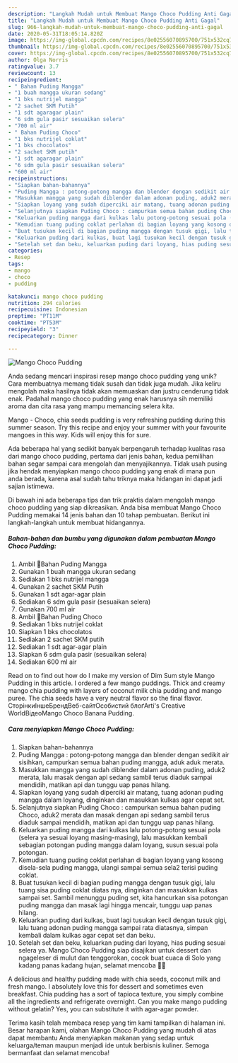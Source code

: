 ```yaml
---
description: "Langkah Mudah untuk Membuat Mango Choco Pudding Anti Gagal"
title: "Langkah Mudah untuk Membuat Mango Choco Pudding Anti Gagal"
slug: 966-langkah-mudah-untuk-membuat-mango-choco-pudding-anti-gagal
date: 2020-05-31T18:05:14.820Z
image: https://img-global.cpcdn.com/recipes/8e02556070895700/751x532cq70/mango-choco-pudding-foto-resep-utama.jpg
thumbnail: https://img-global.cpcdn.com/recipes/8e02556070895700/751x532cq70/mango-choco-pudding-foto-resep-utama.jpg
cover: https://img-global.cpcdn.com/recipes/8e02556070895700/751x532cq70/mango-choco-pudding-foto-resep-utama.jpg
author: Olga Norris
ratingvalue: 3.7
reviewcount: 13
recipeingredient:
- " Bahan Puding Mangga"
- "1 buah mangga ukuran sedang"
- "1 bks nutrijel mangga"
- "2 sachet SKM Putih"
- "1 sdt agaragar plain"
- "6 sdm gula pasir sesuaikan selera"
- "700 ml air"
- " Bahan Puding Choco"
- "1 bks nutrijel coklat"
- "1 bks chocolatos"
- "2 sachet SKM putih"
- "1 sdt agaragar plain"
- "6 sdm gula pasir sesuaikan selera"
- "600 ml air"
recipeinstructions:
- "Siapkan bahan-bahannya"
- "Puding Mangga : potong-potong mangga dan blender dengan sedikit air sisihkan, campurkan semua bahan puding mangga, aduk aduk merata."
- "Masukkan mangga yang sudah diblender dalam adonan puding, aduk2 merata, lalu masak dengan api sedang sambil terus diaduk sampai mendidih, matikan api dan tunggu uap panas hilang."
- "Siapkan loyang yang sudah diperciki air matang, tuang adonan puding mangga dalam loyang, dinginkan dan masukkan kulkas agar cepat set."
- "Selanjutnya siapkan Puding Choco : campurkan semua bahan puding Choco, aduk2 merata dan masak dengan api sedang sambil terus diaduk sampai mendidih, matikan api dan tunggu uap panas hilang."
- "Keluarkan puding mangga dari kulkas lalu potong-potong sesuai pola (selera ya sesuai loyang masing-masing), lalu masukkan kembali sebagian potongan puding mangga dalam loyang, susun sesuai pola potongan."
- "Kemudian tuang puding coklat perlahan di bagian loyang yang kosong disela-sela puding mangga, ulangi sampai semua sela2 terisi puding coklat."
- "Buat tusukan kecil di bagian puding mangga dengan tusuk gigi, lalu tuang sisa puding coklat diatas nya, dinginkan dan masukkan kulkas sampai set. Sambil menunggu puding set, kita hancurkan sisa potongan puding mangga dan masak lagi hingga mencair, tunggu uap panas hilang."
- "Keluarkan puding dari kulkas, buat lagi tusukan kecil dengan tusuk gigi, lalu tuang adonan puding mangga sampai rata diatasnya, simpan kembali dalam kulkas agar cepat set dan beku."
- "Setelah set dan beku, keluarkan puding dari loyang, hias puding sesuai selera ya. Mango Choco Pudding siap disajikan untuk dessert dan ngageleser di mulut dan tenggorokan, cocok buat cuaca di Solo yang kadang panas kadang hujan, selamat mencoba 🤗😘"
categories:
- Resep
tags:
- mango
- choco
- pudding

katakunci: mango choco pudding 
nutrition: 294 calories
recipecuisine: Indonesian
preptime: "PT11M"
cooktime: "PT53M"
recipeyield: "3"
recipecategory: Dinner

---
```



![Mango Choco Pudding](https://img-global.cpcdn.com/recipes/8e02556070895700/751x532cq70/mango-choco-pudding-foto-resep-utama.jpg)

Anda sedang mencari inspirasi resep mango choco pudding yang unik? Cara membuatnya memang tidak susah dan tidak juga mudah. Jika keliru mengolah maka hasilnya tidak akan memuaskan dan justru cenderung tidak enak. Padahal mango choco pudding yang enak harusnya sih memiliki aroma dan cita rasa yang mampu memancing selera kita.

Mango - Choco, chia seeds pudding is very refreshing pudding during this summer season. Try this recipe and enjoy your summer with your favourite mangoes in this way. Kids will enjoy this for sure.

Ada beberapa hal yang sedikit banyak berpengaruh terhadap kualitas rasa dari mango choco pudding, pertama dari jenis bahan, kedua pemilihan bahan segar sampai cara mengolah dan menyajikannya. Tidak usah pusing jika hendak menyiapkan mango choco pudding yang enak di mana pun anda berada, karena asal sudah tahu triknya maka hidangan ini dapat jadi sajian istimewa.


Di bawah ini ada beberapa tips dan trik praktis dalam mengolah mango choco pudding yang siap dikreasikan. Anda bisa membuat Mango Choco Pudding memakai 14 jenis bahan dan 10 tahap pembuatan. Berikut ini langkah-langkah untuk membuat hidangannya.

<!--inarticleads1-->

##### Bahan-bahan dan bumbu yang digunakan dalam pembuatan Mango Choco Pudding:

1. Ambil  🍄Bahan Puding Mangga
1. Gunakan 1 buah mangga ukuran sedang
1. Sediakan 1 bks nutrijel mangga
1. Gunakan 2 sachet SKM Putih
1. Gunakan 1 sdt agar-agar plain
1. Sediakan 6 sdm gula pasir (sesuaikan selera)
1. Gunakan 700 ml air
1. Ambil  🍄Bahan Puding Choco
1. Sediakan 1 bks nutrijel coklat
1. Siapkan 1 bks chocolatos
1. Sediakan 2 sachet SKM putih
1. Sediakan 1 sdt agar-agar plain
1. Siapkan 6 sdm gula pasir (sesuaikan selera)
1. Sediakan 600 ml air


Read on to find out how do I make my version of Dim Sum style Mango Pudding in this article. I ordered a few mango puddings. Thick and creamy mango chia pudding with layers of coconut milk chia pudding and mango puree. The chia seeds have a very neutral flavor so the final flavor. СторінкиІншеБрендВеб-сайтОсобистий блоґArti&#39;s Creative WorldВідеоMango Choco Banana Pudding. 

<!--inarticleads2-->

##### Cara menyiapkan Mango Choco Pudding:

1. Siapkan bahan-bahannya
1. Puding Mangga : potong-potong mangga dan blender dengan sedikit air sisihkan, campurkan semua bahan puding mangga, aduk aduk merata.
1. Masukkan mangga yang sudah diblender dalam adonan puding, aduk2 merata, lalu masak dengan api sedang sambil terus diaduk sampai mendidih, matikan api dan tunggu uap panas hilang.
1. Siapkan loyang yang sudah diperciki air matang, tuang adonan puding mangga dalam loyang, dinginkan dan masukkan kulkas agar cepat set.
1. Selanjutnya siapkan Puding Choco : campurkan semua bahan puding Choco, aduk2 merata dan masak dengan api sedang sambil terus diaduk sampai mendidih, matikan api dan tunggu uap panas hilang.
1. Keluarkan puding mangga dari kulkas lalu potong-potong sesuai pola (selera ya sesuai loyang masing-masing), lalu masukkan kembali sebagian potongan puding mangga dalam loyang, susun sesuai pola potongan.
1. Kemudian tuang puding coklat perlahan di bagian loyang yang kosong disela-sela puding mangga, ulangi sampai semua sela2 terisi puding coklat.
1. Buat tusukan kecil di bagian puding mangga dengan tusuk gigi, lalu tuang sisa puding coklat diatas nya, dinginkan dan masukkan kulkas sampai set. Sambil menunggu puding set, kita hancurkan sisa potongan puding mangga dan masak lagi hingga mencair, tunggu uap panas hilang.
1. Keluarkan puding dari kulkas, buat lagi tusukan kecil dengan tusuk gigi, lalu tuang adonan puding mangga sampai rata diatasnya, simpan kembali dalam kulkas agar cepat set dan beku.
1. Setelah set dan beku, keluarkan puding dari loyang, hias puding sesuai selera ya. Mango Choco Pudding siap disajikan untuk dessert dan ngageleser di mulut dan tenggorokan, cocok buat cuaca di Solo yang kadang panas kadang hujan, selamat mencoba 🤗😘


A delicious and healthy pudding made with chia seeds, coconut milk and fresh mango. I absolutely love this for dessert and sometimes even breakfast. Chia pudding has a sort of tapioca texture, you simply combine all the ingredients and refrigerate overnight. Can you make mango pudding without gelatin? Yes, you can substitute it with agar-agar powder. 

Terima kasih telah membaca resep yang tim kami tampilkan di halaman ini. Besar harapan kami, olahan Mango Choco Pudding yang mudah di atas dapat membantu Anda menyiapkan makanan yang sedap untuk keluarga/teman maupun menjadi ide untuk berbisnis kuliner. Semoga bermanfaat dan selamat mencoba!
